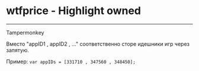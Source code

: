 # wtfprice - Highlight owned

***

Tampermonkey

Вместо "appID1 , appID2 , ..." соответственно сторе идешники игр через запятую.

Пример:
```var appIDs = [331710 , 347560 , 348450];```
